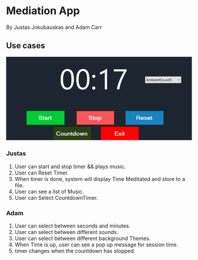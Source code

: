 # Mediation App

By Justas Jokubauskas and Adam Carr

## Use cases

![Screen1](image/readme/screen1.png)

### Justas

1. User can start and stop timer && plays music.
2. User can Reset Timer.
3. When timer is done, system will display Time Meditated and store to a file.
4. User can see a list of Music.
5. User can Select CountdownTimer.

### Adam

1. User can select between seconds and minutes.
2. User can select between different sounds.
3. User can select between different background Themes.
4. When Time is up, user can see a pop up message for session time.
5. timer changes when the countdown has stopped

